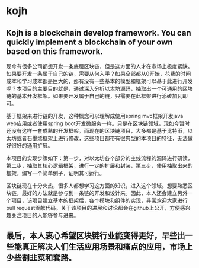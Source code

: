 # kojh
## Kojh is a blockchain develop framework.  You can quickly implement a blockchain of your own based on this framework.
  现今有很多公司都想开发一条底层区块链，但是这方面的人才在市场上极度紧缺。如果要开发一条属于自己的链，需要从何入手？如果全部都从0开始，花费的时间成本和学习成本都是巨大的，那有没有一些基本的模型和框架可以基于此进行开发呢？本项目的主要目的就是，通过深入分析以太坊源码，抽取出一个可通用的区块链的基本开发框架。如果要开发属于自己的链，只需要在此框架进行添砖加瓦即可。
  
  基于框架来进行链的开发，这种概念可以理解成使用spring mvc框架开发java web应用或者使用spring boot开发微服务一样。只是在区块链领域，现如今暂时还没有这样一套成熟的开发框架。而现在的区块链项目，大多都是基于比特币，以太坊或者石墨烯框架上进行修改，这些项目都带有很典型的本项目的特征，无法做好很好的通用扩展。  
  
 本项目的实现步骤如下：第一步，对以太坊各个部分的主线流程的源码进行研读，第二步，抽取其核心逻辑框架，进行一定的扩展和封装，第三步，使用抽取出来的框架，编写一个简单例子，证明其可运行。  
 
区块链现在十分火热，很多人都想学习这方面的知识，进入这个领域。想要熟悉区块链，最好的方法就是参与到一条链的开发和设计来。因此，本人还会建立另外一个项目，该项目建立基本的框架后，各个模块和组件的实现，非常欢迎大家进行pull request贡献代码。关于该项目的进展和讨论都会在github上公开，方便感兴趣关注项目的人能够参与进来。  

## 最后，本人衷心希望区块链行业能变得更好，早些出一些能真正解决人们生活应用场景和痛点的应用，市场上少些割韭菜和套路。
